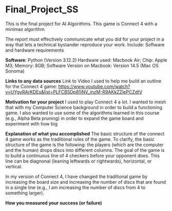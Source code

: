 # Final_Project_SS
This is the final project for AI Algorithms. This game is Connect 4 with a minimax algorithm. 

The report must effectively communicate what you did for your project in a way that lets a technical bystander reproduce your work. Include:
Software and hardware requirements


**Software**: Python (Version 3.12.2) 
Hardware used: Macbook Air; Chip: Apple M3; Memory: 8GB; Software Version on Macbook: Version 14.5 (Mac OS Sonoma)

**Links to any data sources** 
Link to Video I used to help me build an outline for the Connect 4 game: https://www.youtube.com/watch?v=UYgyRArKDEs&list=PLFCB5Dp81iNV_inzM-R9AKkZZlePCZdtV

**Motivation for your project**
I used to play Connect 4 a lot. I wanted to mesh that with my Computer Science background in order to build a functioning game. 
I also wanted to use some of the algorithms learned in this course (e.g., Alpha Beta pruning) in order to expand the game board and experiment with how big 

**Explanation of what you accomplished**
The basic structure of the connect 4 game works as the traditional rules of the game. To clarify, the basic structure of the game is the following: the players (which are the computer and the human) drops discs into different columns. The goal of the game is to build a continuous line of 4 checkers before your opponent does. This line can be diagnonal (leaning leftwards or rightwards), horizontal, or vertical. 

In my version of Connect 4, I have changed the traditional game by increasing the board size and increasing the number of discs that are found in a single line (e.g., I am increasing the number of discs from 4 to something larger). 



**How you measured your success (or failure)**
